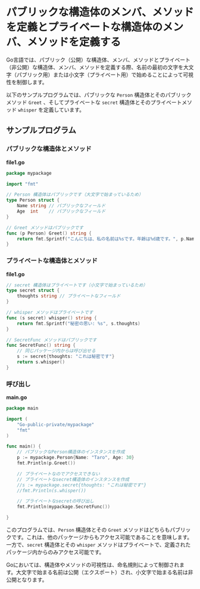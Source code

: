 # パブリックな構造体のメンバ、メソッドを定義とプライベートな構造体のメンバ、メソッドを定義する

Go言語では、パブリック（公開）な構造体、メンバ、メソッドとプライベート（非公開）な構造体、メンバ、メソッドを定義する際、名前の最初の文字を大文字（パブリック用）または小文字（プライベート用）で始めることによって可視性を制御します。

以下のサンプルプログラムでは、パブリックな `Person` 構造体とそのパブリックメソッド `Greet` 、そしてプライベートな `secret` 構造体とそのプライベートメソッド `whisper` を定義しています。

## サンプルプログラム

### パブリックな構造体とメソッド
**file1.go**

```go
package mypackage

import "fmt"

// Person 構造体はパブリックです（大文字で始まっているため）
type Person struct {
    Name string // パブリックなフィールド
    Age  int    // パブリックなフィールド
}

// Greet メソッドはパブリックです
func (p Person) Greet() string {
    return fmt.Sprintf("こんにちは、私の名前は%sです。年齢は%d歳です。", p.Name, p.Age)
}

```
### プライベートな構造体とメソッド
**file1.go**
```go
// secret 構造体はプライベートです（小文字で始まっているため）
type secret struct {
	thoughts string // プライベートなフィールド
}

// whisper メソッドはプライベートです
func (s secret) whisper() string {
	return fmt.Sprintf("秘密の思い: %s", s.thoughts)
}

// SecretFunc メソッドはパブリックです
func SecretFunc() string {
	// 同じパッケージ内からは呼び出せる
	s := secret{thoughts: "これは秘密です"}
	return s.whisper()
}

```

### 呼び出し
**main.go**
```go
package main

import (
	"Go-public-private/mypackage"
	"fmt"
)

func main() {
	// パブリックなPerson構造体のインスタンスを作成
	p := mypackage.Person{Name: "Taro", Age: 30}
	fmt.Println(p.Greet())

	// プライベートなのでアクセスできない
	// プライベートなsecret構造体のインスタンスを作成
	//s := mypackage.secret{thoughts: "これは秘密です"}
	//fmt.Println(s.whisper())

	// プライベートなsecretの呼び出し
	fmt.Println(mypackage.SecretFunc())

}
```

このプログラムでは、`Person` 構造体とその `Greet` メソッドはどちらもパブリックです。これは、他のパッケージからもアクセス可能であることを意味します。一方で、`secret` 構造体とその `whisper` メソッドはプライベートで、定義されたパッケージ内からのみアクセス可能です。

Goにおいては、構造体やメソッドの可視性は、命名規則によって制御されます。大文字で始まる名前は公開（エクスポート）され、小文字で始まる名前は非公開となります。
